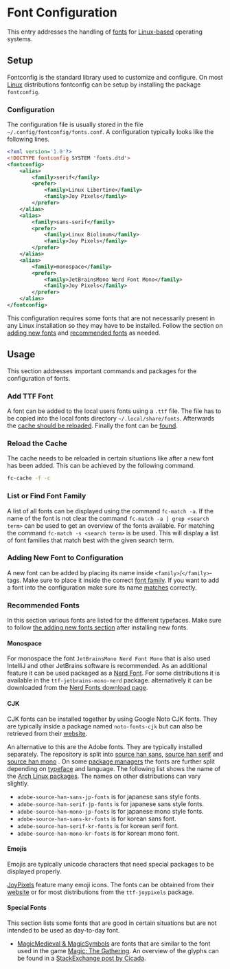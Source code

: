 # Font Configuration

This entry addresses the handling of [fonts](/wiki/font.md) for
[Linux-based](/wiki/linux.md) operating systems.

## Setup

Fontconfig is the standard library used to customize and configure.
On most [Linux](/wiki/linux.md) distributions fontconfig can be setup by
installing the package `fontconfig`.

### Configuration

The configuration file is usually stored in the file
`~/.config/fontconfig/fonts.conf`.
A configuration typically looks like the following lines.

```xml
<?xml version='1.0'?>
<!DOCTYPE fontconfig SYSTEM 'fonts.dtd'>
<fontconfig>
	<alias>
		<family>serif</family>
		<prefer>
			<family>Linux Libertine</family>
			<family>Joy Pixels</family>
		</prefer>
	</alias>
	<alias>
		<family>sans-serif</family>
		<prefer>
			<family>Linux Biolinum</family>
			<family>Joy Pixels</family>
		</prefer>
	</alias>
	<alias>
		<family>monospace</family>
		<prefer>
            <family>JetBrainsMono Nerd Font Mono</family>
			<family>Joy Pixels</family>
		</prefer>
	</alias>
</fontconfig>
```

This configuration requires some fonts that are not necessarily present in any
Linux installation so they may have to be installed.
Follow the section on [adding new fonts](#adding-new-font-to-configuration) and
[recommended fonts](#recommended-fonts) as needed.

## Usage

This section addresses important commands and packages for the configuration of
fonts.

### Add TTF Font

A font can be added to the local users fonts using a `.ttf` file.
The file has to be copied into the local fonts directory `~/.local/share/fonts`.
Afterwards the [cache should be reloaded](#reload-the-cache).
Finally the font can be [found](#list-or-find-font-family).

### Reload the Cache

The cache needs to be reloaded in certain situations like after a new font
has been added.
This can be achieved by the following command.


```sh
fc-cache -f -c
```

### List or Find Font Family

A list of all fonts can be displayed using the command `fc-match -a`.
If the name of the font is not clear the command
`fc-match -a | grep <search term>` can be used to get an overview of the fonts
available.
For matching the command `fc-match -s <search term>` is be used.
This will display a list of font families that match best with the given search
term.

### Adding New Font to Configuration

A new font can be added by placing its name inside `<family>`/`</family>`-tags.
Make sure to place it inside the correct [font family](/wiki/font.md#typefaces).
If you want to add a font into the configuration make sure its name
[matches](#list-or-find-font-family) correctly.


### Recommended Fonts

In this section various fonts are listed for the different typefaces.
Make sure to follow [the adding new fonts section](#adding-new-font-to-configuration) after
installing new fonts.

#### Monospace

For monospace the font `JetBrainsMono Nerd Font Mono` that is also used
IntelliJ and other JetBrains software is recommended.
As an additional feature it can be used packaged as a
[Nerd Font](https://www.nerdfonts.com/).
For some distributions it is available in the `ttf-jetbrains-mono-nerd` package.
alternatively it can be downloaded from the
[Nerd Fonts download page](https://www.nerdfonts.com/font-downloads).

#### CJK

CJK fonts can be installed together by using Google Noto CJK fonts.
They are typically inside a package named `noto-fonts-cjk` but can also be
retrieved from their [website](https://fonts.google.com/noto).

An alternative to this are the Adobe fonts.
They are typically installed separately.
The repository is split into
[source han sans](https://github.com/adobe-fonts/source-han-sans),
[source han serif](https://github.com/adobe-fonts/source-han-serif) and
[source han mono](https://github.com/adobe-fonts/source-han-mono) .
On some [package managers](/wiki/linux/package_manager.md) the fonts are further
split depending on [typeface](/wiki/font.md#typefaces) and language.
The following list shows the name of the
[Arch Linux packages](/wiki/linux/arch-linux.md).
The names on other distributions can vary slightly.

- `adobe-source-han-sans-jp-fonts` is for japanese sans style fonts.
- `adobe-source-han-serif-jp-fonts` is for japanese sans style fonts.
- `adobe-source-han-mono-jp-fonts` is for japanese mono style fonts.
- `adobe-source-han-sans-kr-fonts` is for korean sans font.
- `adobe-source-han-serif-kr-fonts` is for korean serif font.
- `adobe-source-han-mono-kr-fonts` is for korean mono font.

#### Emojis

Emojis are typically unicode characters that need special packages to be
displayed properly.

[JoyPixels](https://joypixels.com) feature many emoji icons.
The fonts can be obtained from their [website](https://joypixels.com/download)
or for most distributions from the `ttf-joypixels` package.

#### Special Fonts

This section lists some fonts that are good in certain situations but are not
intended to be used as day-to-day font.

- [MagicMedieval & MagicSymbols](http://www.thealmightyguru.com/GameFonts/Series-MagicTheGathering.html)
  are fonts that are similar to the font used in the game
  [Magic: The Gathering](/wiki/games/magic%3A_the_gathering.md).
  An overview of the glyphs can be found in a
  [StackExchange post by Cicada](https://tex.stackexchange.com/questions/570890/how-can-i-typeset-magic-the-gathering-symbols-using-the-pifont-package-in-latex).
